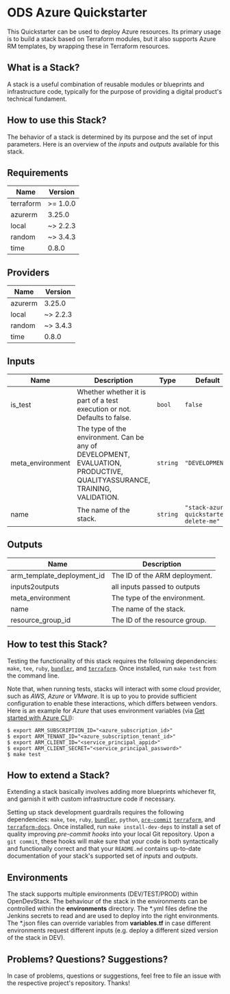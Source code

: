 # ODS Azure Quickstarter

This Quickstarter can be used to deploy Azure resources. Its primary usage is to build a stack based on Terraform modules, but it also supports Azure RM templates, by wrapping these in Terraform resources.

## What is a Stack?

A stack is a useful combination of reusable modules or blueprints and infrastructure code, typically for the purpose of providing a digital product's technical fundament.

## How to use this Stack?

The behavior of a stack is determined by its purpose and the set of input parameters. Here is an overview of the *inputs* and *outputs* available for this stack.

<!-- BEGINNING OF PRE-COMMIT-TERRAFORM DOCS HOOK -->
## Requirements

| Name | Version |
|------|---------|
| terraform | >= 1.0.0 |
| azurerm | 3.25.0 |
| local | ~> 2.2.3 |
| random | ~> 3.4.3 |
| time | 0.8.0 |

## Providers

| Name | Version |
|------|---------|
| azurerm | 3.25.0 |
| local | ~> 2.2.3 |
| random | ~> 3.4.3 |
| time | 0.8.0 |

## Inputs

| Name | Description | Type | Default | Required |
|------|-------------|------|---------|:--------:|
| is\_test | Whether whether it is part of a test execution or not. Defaults to false. | `bool` | `false` | no |
| meta\_environment | The type of the environment. Can be any of DEVELOPMENT, EVALUATION, PRODUCTIVE, QUALITYASSURANCE, TRAINING, VALIDATION. | `string` | `"DEVELOPMENT"` | no |
| name | The name of the stack. | `string` | `"stack-azure-quickstarter-delete-me"` | no |

## Outputs

| Name | Description |
|------|-------------|
| arm\_template\_deployment\_id | The ID of the ARM deployment. |
| inputs2outputs | all inputs passed to outputs |
| meta\_environment | The type of the environment. |
| name | The name of the stack. |
| resource\_group\_id | The ID of the resource group. |

<!-- END OF PRE-COMMIT-TERRAFORM DOCS HOOK -->

## How to test this Stack?


Testing the functionality of this stack requires the following dependencies: `make`, `tee`, `ruby`, [`bundler`](https://bundler.io/), and [`terraform`](https://www.terraform.io/). Once installed, run `make test` from the command line.


Note that, when running tests, stacks will interact with some cloud provider, such as *AWS*, *Azure* or *VMware*. It is up to you to provide sufficient configuration to enable these interactions, which differs between vendors. Here is an example for *Azure* that uses environment variables (via [Get started with Azure CLI](https://docs.microsoft.com/en-us/azure/developer/terraform/get-started-windows-bash?tabs=bash)):

```
$ export ARM_SUBSCRIPTION_ID="<azure_subscription_id>"
$ export ARM_TENANT_ID="<azure_subscription_tenant_id>"
$ export ARM_CLIENT_ID="<service_principal_appid>"
$ export ARM_CLIENT_SECRET="<service_principal_password>"
$ make test
```

## How to extend a Stack?

Extending a stack basically involves adding more blueprints whichever fit, and garnish it with custom infrastructure code if necessary.

Setting up stack development guardrails requires the following dependencies: `make`, `tee`, `ruby`, [`bundler`](https://bundler.io/), `python`, [`pre-commit`](https://pre-commit.com/) [`terraform`](https://www.terraform.io/), and [`terraform-docs`](https://terraform-docs.io/). Once installed, run `make install-dev-deps` to install a set of quality improving *pre-commit hooks* into your local Git repository. Upon a `git commit`, these hooks will make sure that your code is both syntactically and functionally correct and that your `README.md` contains up-to-date documentation of your stack's supported set of *inputs* and *outputs*.

## Environments
The stack supports multiple environments (DEV/TEST/PROD) within OpenDevStack. The behaviour of the stack in the environments can be controlled within the **environments** directory.
The *.yml files define the Jenkins secrets to read and are used to deploy into the right environments.
The *.json files can override variables from **variables.tf** in case different environments request different inputs (e.g. deploy a different sized version of the stack in DEV).

## Problems? Questions? Suggestions?

In case of problems, questions or suggestions, feel free to file an issue with the respective project's repository. Thanks!

